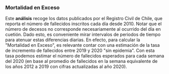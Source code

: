 ### Mortalidad en Exceso

Este **análisis** recoge los datos publicados por el Registro Civil de Chile, que reporta el número de fallecidos inscritos cada día desde 2010. Notar que el número de decesos no corresponde necesariamente al ocurrido del día en cuetión. Dado esto, es conveniente mirar intervalos de periodos de tiempo para atenuar estas diferencias diarias. En efecto, para calcular la "Mortalidad en Exceso", es relevante contar con una estimación de la tasa de incremento de fallecidos entre 2019 y 2020 "sin epidemia". Con esta tasa podemos estimar el número de fallecidos esperados para cada semana del 2020 (en base al promedio de fallecidos en la semana equivalente de los años 2012 a 2019 con cifras actualizadas al año 2020).